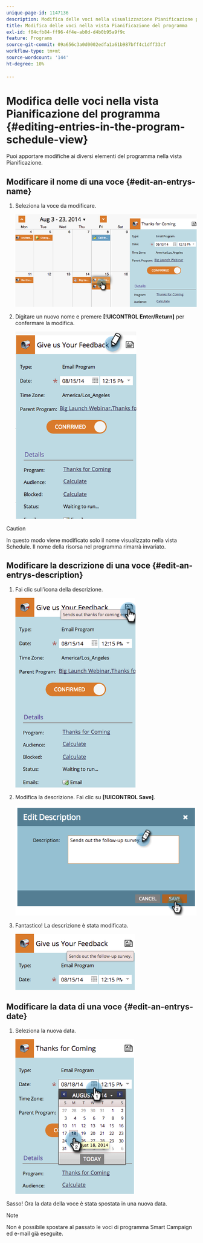 ```yaml
---
unique-page-id: 1147136
description: Modifica delle voci nella visualizzazione Pianificazione programma - Documentazione di Marketo - Documentazione del prodotto
title: Modifica delle voci nella vista Pianificazione del programma
exl-id: f04cfb84-ff96-4f4e-ab0d-d4b0b95a9f9c
feature: Programs
source-git-commit: 09a656c3a0d0002edfa1a61b987bff4c1dff33cf
workflow-type: tm+mt
source-wordcount: '144'
ht-degree: 10%

---
```


# Modifica delle voci nella vista Pianificazione del programma {#editing-entries-in-the-program-schedule-view}

Puoi apportare modifiche ai diversi elementi del programma nella vista Pianificazione.

## Modificare il nome di una voce {#edit-an-entrys-name}

1. Seleziona la voce da modificare.

   ![](assets/image2014-9-18-18-3a1-3a36.png)

1. Digitare un nuovo nome e premere **[!UICONTROL Enter/Return]** per confermare la modifica.

   ![](assets/image2014-9-18-18-3a1-3a53.png)

>[!CAUTION]
>
>In questo modo viene modificato solo il nome visualizzato nella vista Schedule. Il nome della risorsa nel programma rimarrà invariato.

## Modificare la descrizione di una voce {#edit-an-entrys-description}

1. Fai clic sull’icona della descrizione.

   ![](assets/image2014-9-18-18-3a3-3a7.png)

1. Modifica la descrizione. Fai clic su **[!UICONTROL Save]**.

   ![](assets/image2014-9-18-18-3a3-3a22.png)

1. Fantastico! La descrizione è stata modificata.

   ![](assets/image2014-9-18-18-3a3-3a48.png)

## Modificare la data di una voce {#edit-an-entrys-date}

1. Seleziona la nuova data.

   ![](assets/image2014-9-18-18-3a4-3a39.png)

Sasso! Ora la data della voce è stata spostata in una nuova data.

>[!NOTE]
>
> Non è possibile spostare al passato le voci di programma Smart Campaign ed e-mail già eseguite.
